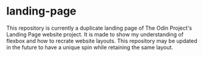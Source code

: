 # landing-page
This repository is currently a duplicate landing page of The Odin Project's
Landing Page website project. It is made to show my understanding of flexbox
and how to recrate website layouts. This repository may be updated in the 
future to have a unique spin while retaining the same layout.